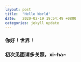 ```yaml
---
layout: post
title:  "Hello World"
date:   2020-02-19 19:54:49 +0800
categories: jekyll update
---
```

### 你好！世界！
### 初次见面请多关照，xi~ha~
